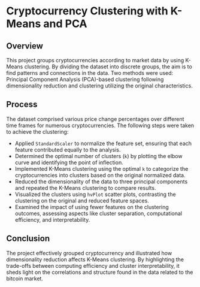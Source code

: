 # Cryptocurrency Clustering with K-Means and PCA

## Overview
This project groups cryptocurrencies according to market data by using K-Means clustering. By dividing the dataset into discrete groups, the aim is to find patterns and connections in the data. Two methods were used: Principal Component Analysis (PCA)-based clustering following dimensionality reduction and clustering utilizing the original characteristics.

## Process
The dataset comprised various price change percentages over different time frames for numerous cryptocurrencies. The following steps were taken to achieve the clustering:

- Applied `StandardScaler` to normalize the feature set, ensuring that each feature contributed equally to the analysis.
- Determined the optimal number of clusters (`k`) by plotting the elbow curve and identifying the point of inflection.
- Implemented K-Means clustering using the optimal `k` to categorize the cryptocurrencies into clusters based on the original normalized data.
- Reduced the dimensionality of the data to three principal components and repeated the K-Means clustering to compare results.
- Visualized the clusters using `hvPlot` scatter plots, contrasting the clustering on the original and reduced feature spaces.
- Examined the impact of using fewer features on the clustering outcomes, assessing aspects like cluster separation, computational efficiency, and interpretability.

## Conclusion
The project effectively grouped cryptocurrency and illustrated how dimensionality reduction affects K-Means clustering. By highlighting the trade-offs between computing efficiency and cluster interpretability, it sheds light on the correlations and structure found in the data related to the bitcoin market.
